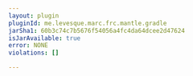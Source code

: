 ```yaml
---
layout: plugin
pluginId: me.levesque.marc.frc.mantle.gradle
jarSha1: 60b3c74c7b5676f54056a4fc4da64dcee2d47624
isJarAvailable: true
error: NONE
violations: []

---
```

